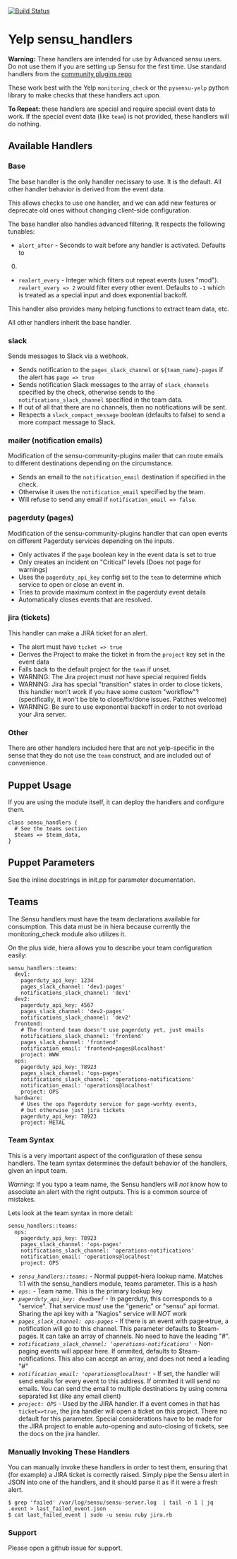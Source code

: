 [![Build Status](https://travis-ci.org/Yelp/sensu_handlers.svg?branch=master)](https://travis-ci.org/Yelp/sensu_handlers)

# Yelp sensu\_handlers

**Warning:** These handlers are intended for use by Advanced sensu users.
Do not use them if you are setting up Sensu for the first time. Use
standard handlers from the [community plugins repo](https://github.com/sensu/sensu-community-plugins/)

These work best with the Yelp `monitoring_check` or the `pysensu-yelp`
python library to make checks that these handlers act upon.

**To Repeat:** these handlers are special and require special event
data to work. If the special event data (like `team`) is not provided,
these handlers will do nothing.

## Available Handlers

### Base

The base handler is the only handler necissary to use. It is the default.
All other handler behavior is derived from the event data.

This allows checks to use one handler, and we can add new features or
deprecate old ones without changing client-side configuration.

The base handler also handles advanced filtering. It respects the following
tunables:

* `alert_after` - Seconds to wait before any handler is activated. Defaults to
0.
* `realert_every` - Integer which filters out repeat events (uses "mod").
`realert_every => 2` would filter every other event. Defaults to `-1` which is
treated as a special input and does exponential backoff.

This handler also provides many helping functions to extract team data, etc.

All other handlers inherit the base handler.

### slack

Sends messages to Slack via a webhook.

* Sends notification to the `pages_slack_channel` or `${team_name}-pages` if
the alert has `page => true`
* Sends notification Slack messages to the array of `slack_channels` specified by the
check, otherwise sends to the `notifications_slack_channel` specified in the team data.
* If out of all that there are no channels, then no notifications will be sent.
* Respects a `slack_compact_message` boolean (defaults to false) to send a more compact
message to Slack.

### mailer (notification emails)

Modification of the sensu-community-plugins mailer that can route emails to
different destinations depending on the circumstance.

* Sends an email to the `notification_email` destination if specified in the
check.
* Otherwise it uses the `notification_email` specified by the team.
* Will refuse to send any email if `notification_email => false`.

### pagerduty (pages)

Modification of the sensu-community-plugins handler that can open events
on different Pagerduty services depending on the inputs.

* Only activates if the `page` boolean key in the event data is set to true
* Only creates an incident on "Critical" levels (Does not page for warnings)
* Uses the `pagerduty_api_key` config set to the `team` to determine which
service to open or close an event in.
* Tries to provide maximum context in the pagerduty event details
* Automatically closes events that are resolved.

### jira (tickets)

This handler can make a JIRA ticket for an alert.

* The alert must have `ticket => true`
* Derives the Project to make the ticket in from the `project` key set in the
event data
* Falls back to the default project for the `team` if unset.
* WARNING: The Jira project must *not* have special required fields
* WARNING: Jira has special "transition" states in order to close tickets,
this handler won't work if you have some custom "workflow"? (specifically,
it won't be ble to close/fix/done issues. Patches welcome)
* WARNING: Be sure to use exponential backoff in order to not overload your
Jira server.

### Other

There are other handlers included here that are not yelp-specific in the sense
that they do not use the `team` construct, and are included out of convenience.

## Puppet Usage

If you are using the module itself, it can deploy the handlers and configure them.

```puppet
class sensu_handlers {
  # See the teams section
  $teams => $team_data,
}
```

## Puppet Parameters

See the inline docstrings in init.pp for parameter documentation.

## Teams

The Sensu handlers must have the team declarations available for consumption.
This data must be in hiera because currently the monitoring\_check module also
utilizes it.

On the plus side, hiera allows you to describe your team configuration easily:

```
sensu_handlers::teams:
  dev1:
    pagerduty_api_key: 1234
    pages_slack_channel: 'dev1-pages'
    notifications_slack_channel: 'dev1'
  dev2:
    pagerduty_api_key: 4567
    pages_slack_channel: 'dev2-pages'
    notifications_slack_channel: 'dev2'
  frontend:
    # The frontend team doesn't use pagerduty yet, just emails
    notifications_slack_channel: 'frontend'
    pages_slack_channel: 'frontend'
    notification_email: 'frontend+pages@localhost'
    project: WWW
  ops:
    pagerduty_api_key: 78923
    pages_slack_channel: 'ops-pages'
    notifications_slack_channel: 'operations-notifications'
    notification_email: 'operations@localhost'
    project: OPS
  hardware:
    # Uses the ops Pagerduty service for page-worhty events,
    # but otherwise just jira tickets
    pagerduty_api_key: 78923
    project: METAL
```

### Team Syntax

This is a very important aspect of the configuration of these sensu handlers.
The team syntax determines the default behavior of the handlers, given an input team.

*Warning*: If you typo a team name, the Sensu handlers will *not* know how to
associate an alert with the right outputs. This is a common source of mistakes.

Lets look at the team syntax in more detail:

```
sensu_handlers::teams:
  ops:
    pagerduty_api_key: 78923
    pages_slack_channel: 'ops-pages'
    notifications_slack_channel: 'operations-notifications'
    notification_email: 'operations@localhost'
    project: OPS
```

* *`sensu_handlers::teams:`* - Normal puppet-hiera lookup name. Matches 1:1 with the sensu_handlers module, teams parameter. This is a hash
* *`ops:`* - Team name. This is the primary lookup key
* *`pagerduty_api_key: deadbeef`* - In pagerduty, this corresponds to a "service". That service *must* use the "generic" or "sensu" api format. Sharing the api key with a "Nagios" service will *NOT* work
* *`pages_slack_channel: ops-pages`* - If there is an event with page=>true, a notification will go to this channel. This parameter defaults to $team-pages. It can take an array of channels. No need to have the leading "#".
* *`notifications_slack_channel: 'operations-notifications'`* - Non-paging events will appear here. If ommited, defaults to $team-notifications. This also can accept an array, and does not need a leading "#"
* *`notification_email: 'operations@localhost'`* - If set, the handler will send emails for every event to this address. If ommited it will send no emails. You can send the email to multiple destinations by using comma separated list (like any email client)
* *`project: OPS`* - Used by the JIRA handler. If a event comes in that has `ticket=>true`, the jira handler will open a ticket on this project. There no default for this parameter. Special considerations have to be made for the JIRA project to enable auto-opening and auto-closing of tickets, see the docs on the jira handler.


### Manually Invoking These Handlers

You can manually invoke these handlers in order to test them, ensuring that (for example)
a JIRA ticket is correctly raised. Simply pipe the Sensu alert in JSON into one of the
handlers, and it should parse it as if it were a fresh alert.

```
$ grep 'failed' /var/log/sensu/sensu-server.log  | tail -n 1 | jq .event > last_failed_event.json
$ cat last_failed_event | sudo -u sensu ruby jira.rb
```


### Support

Please open a github issue for support.

